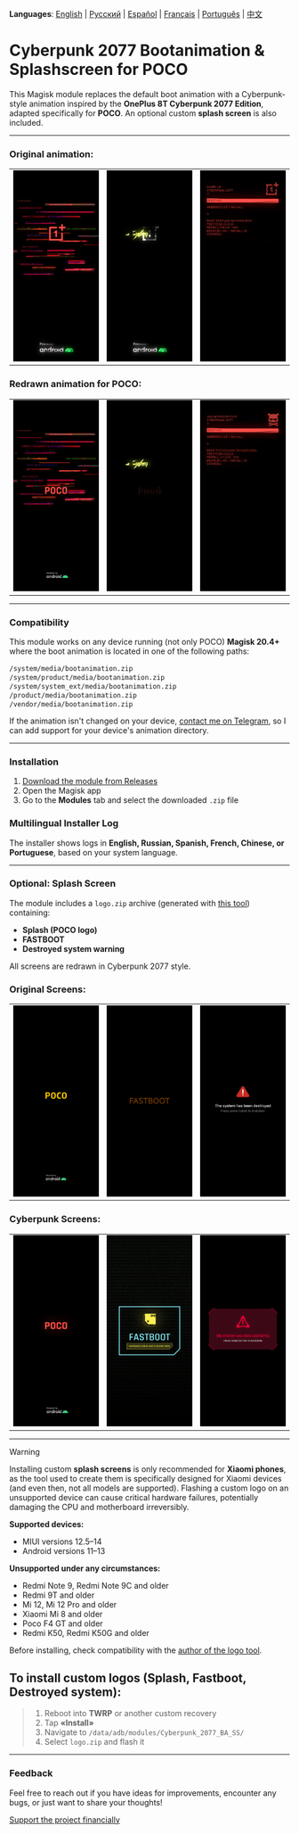 **Languages**: [English](README.md) | [Русский](README.ru.md) | [Español](README.es.md) | [Français](README.fr.md) | [Português](README.pt.md) | [中文](README.zh.md)
# Cyberpunk 2077 Bootanimation & Splashscreen for POCO

This Magisk module replaces the default boot animation with a Cyberpunk-style animation inspired by the **OnePlus 8T Cyberpunk 2077 Edition**, adapted specifically for **POCO**. An optional custom **splash screen** is also included.

---

### Original animation:
<table>
  <tr>
    <td><img src="images/original1.png" width="100%"/></td>
    <td><img src="images/original2.png" width="100%"/></td>
    <td><img src="images/original3.png" width="100%"/></td>
  </tr>
</table>

### Redrawn animation for POCO:
<table>
  <tr>
    <td><img src="images/custom1.png" width="100%"/></td>
    <td><img src="images/custom2.png" width="100%"/></td>
    <td><img src="images/custom3.png" width="100%"/></td>
  </tr>
</table>

---

### Compatibility

This module works on any device running (not only POCO) **Magisk 20.4+** where the boot animation is located in one of the following paths:

```
/system/media/bootanimation.zip  
/system/product/media/bootanimation.zip  
/system/system_ext/media/bootanimation.zip  
/product/media/bootanimation.zip  
/vendor/media/bootanimation.zip  
```

If the animation isn't changed on your device, [contact me on Telegram](https://t.me/ENEIZEMatic), so I can add support for your device's animation directory.

---

### Installation

 1. [Download the module from Releases](https://github.com/ENEIZEM/Magisk-Module-Cyberpunk-2077-Bootanimation-SplashScreen-POCO/releases)
 2. Open the Magisk app
 3. Go to the **Modules** tab and select the downloaded `.zip` file

### Multilingual Installer Log

The installer shows logs in **English, Russian, Spanish, French, Chinese, or Portuguese**, based on your system language.

---

### Optional: Splash Screen

The module includes a `logo.zip` archive (generated with [this tool](https://4pda.to/forum/index.php?showtopic=1023354&st=1580#entry114714184)) containing:

 * **Splash (POCO logo)**
 * **FASTBOOT**
 * **Destroyed system warning**

All screens are redrawn in Cyberpunk 2077 style.

### Original Screens:
<table>
  <tr>
    <td><img src="images/splash_orig1.png" width="100%"/></td>
    <td><img src="images/splash_orig2.png" width="100%"/></td>
    <td><img src="images/splash_orig3.png" width="100%"/></td>
  </tr>
</table>

### Cyberpunk Screens:
<table>
  <tr>
    <td><img src="images/splash_custom1.png" width="100%"/></td>
    <td><img src="images/splash_custom2.png" width="100%"/></td>
    <td><img src="images/splash_custom3.png" width="100%"/></td>
  </tr>
</table>

---

> [!WARNING]
> Installing custom **splash screens** is only recommended for **Xiaomi phones**, as the tool used to create them is specifically designed for Xiaomi devices (and even then, not all models are supported). Flashing a custom logo on an unsupported device can cause critical hardware failures, potentially damaging the CPU and motherboard irreversibly.
>
> **Supported devices:**
> - MIUI versions 12.5–14
> - Android versions 11–13
>
> **Unsupported under any circumstances:**
> - Redmi Note 9, Redmi Note 9C and older
> - Redmi 9T and older
> - Mi 12, Mi 12 Pro and older
> - Xiaomi Mi 8 and older
> - Poco F4 GT and older
> - Redmi K50, Redmi K50G and older
>
> Before installing, check compatibility with the [author of the logo tool](https://t.me/theskyfather).

## To install custom logos (Splash, Fastboot, Destroyed system):

> 1. Reboot into **TWRP** or another custom recovery  
> 2. Tap **«Install»**  
> 3. Navigate to `/data/adb/modules/Cyberpunk_2077_BA_SS/`  
> 4. Select `logo.zip` and flash it  

---

### Feedback

Feel free to reach out if you have ideas for improvements, encounter any bugs, or just want to share your thoughts!

[Support the project financially](https://www.donationalerts.com/r/eneizematic)